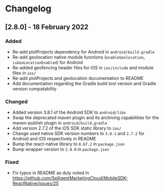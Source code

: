 # Changelog

## [2.8.0] - 18 February 2022

### Added
- Re-add plotProjects dependency for Android in `android/build.gradle`
- Re-add geolocation native module functions (`enableGeolocation`, `isGeoLocationEnabled`) for Android
- Re-added geofencing header files for iOS in `ios/include` and module files in `ios/`
- Re-add plotProjects and geolocation documentation to README
- Add documentation regarding the Gradle build tool version and Gradle version compatability

### Changed
- Added version 3.8.1 of the Android SDK to `android/libs`
- Swap the deprecated maven plugin and its archiving capabilities for the maven-publish plugin in `android/build.gradle`
- Add version 2.7.2 of the iOS SDK static library to `ios/`
- Change used native SDK version numbers to `3.8.1` and `2.7.2` for Android and iOS respectively in README
- Bump the react-native library to `0.67.2` in `package.json`
- Bump wrapper version to `2.8.0` in `package.json`

### Fixed
 - Fix typos in README as duly noted in https://github.com/SelligentMarketingCloud/MobileSDK-ReactNative/issues/25
